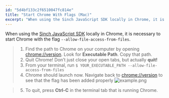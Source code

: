 ```yaml
---
id: "5d4bf133c2f6510047fc814e"
title: "Start Chrome With Flags (Mac)"
excerpt: "When using the Sinch JavaScript SDK locally in Chrome, it is necessary to start Chrome with the flag. Learn how to do it with our simple step-by-step guide."
---
```

When using the [Sinch JavaScript SDK](doc:voiceforjs) locally in Chrome, it is necessary to start Chrome with the flag `--allow-file-access-from-files`.

> 1.  Find the path to Chrome on your computer by opening [chrome://version](chrome://version/). Look for **Executable Path**. Copy that path.
> 2.  Quit Chrome\! Don’t just close your open tabs, but actually **quit\!** 
> 3.  From your terminal, run `$ YOUR_EXECUTABLE_PATH --allow-file-access-from-files`
> 4.  Chrome should launch now. Navigate back to [chrome://version](chrome://version/) to see that the flag has been added properly 
![example.png](https://files.readme.io/9069eea-example.png)

> 5.  To quit, press **Ctrl-C** in the terminal tab that is running Chrome.